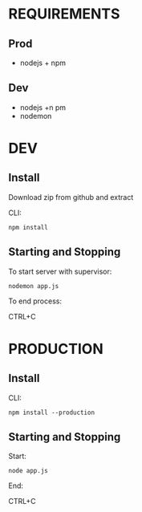 # REQUIREMENTS

## Prod
* nodejs + npm

## Dev
* nodejs +n pm
* nodemon

# DEV

## Install

Download zip from github and extract

CLI:

`npm install`

## Starting and Stopping

To start server with supervisor:

`nodemon app.js`

To end process: 

CTRL+C

# PRODUCTION

## Install

CLI:

`npm install --production`

## Starting and Stopping

Start:

`node app.js`

End:

CTRL+C